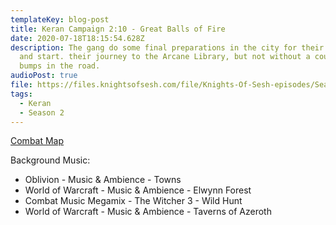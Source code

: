 ```yaml
---
templateKey: blog-post
title: Keran Campaign 2:10 - Great Balls of Fire
date: 2020-07-18T18:15:54.628Z
description: The gang do some final preparations in the city for their quest,
  and start. their journey to the Arcane Library, but not without a couple of
  bumps in the road.
audioPost: true
file: https://files.knightsofsesh.com/file/Knights-Of-Sesh-episodes/Season_2/Keran-21.mp3
tags:
  - Keran
  - Season 2
---
```

[Combat Map](https://files.knightsofsesh.com/file/Knights-Of-Sesh-episodes/Season_2/images/Hills.jpg)

Background Music:
* Oblivion - Music & Ambience - Towns
* World of Warcraft - Music & Ambience - Elwynn Forest
* Combat Music Megamix - The Witcher 3 - Wild Hunt
* World of Warcraft - Music & Ambience - Taverns of Azeroth